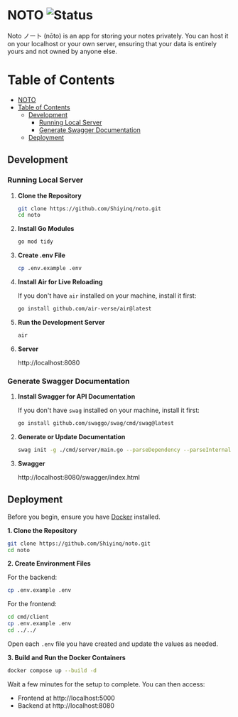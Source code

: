 # NOTO ![Status](https://img.shields.io/badge/status-in%20development-yellow)
Noto ノート (nōto) is an app for storing your notes privately. You can host it on your localhost or your own server, ensuring that your data is entirely yours and not owned by anyone else.

# Table of Contents
- [NOTO ](#noto-)
- [Table of Contents](#table-of-contents)
  - [Development](#development)
    - [Running Local Server](#running-local-server)
    - [Generate Swagger Documentation](#generate-swagger-documentation)
  - [Deployment](#deployment)

## Development
### Running Local Server
1. **Clone the Repository**
   ```sh
   git clone https://github.com/Shiyinq/noto.git
   cd noto
   ```

2. **Install Go Modules**
   ```sh
   go mod tidy
   ```

3. **Create .env File**
   ```sh
   cp .env.example .env
   ```

4. **Install Air for Live Reloading**

   If you don't have `air` installed on your machine, install it first:
   ```sh
   go install github.com/air-verse/air@latest
   ```

5. **Run the Development Server**
   ```sh
   air
   ```

6. **Server**

    http://localhost:8080

### Generate Swagger Documentation
1. **Install Swagger for API Documentation**

   If you don't have `swag` installed on your machine, install it first:
   ```sh
   go install github.com/swaggo/swag/cmd/swag@latest
   ```

2. **Generate or Update Documentation**
    ```sh
    swag init -g ./cmd/server/main.go --parseDependency --parseInternal
    ```

3. **Swagger**

    http://localhost:8080/swagger/index.html

## Deployment

Before you begin, ensure you have [Docker](https://docs.docker.com/engine/install/) installed.

**1. Clone the Repository**
```sh
git clone https://github.com/Shiyinq/noto.git
cd noto
```

**2. Create Environment Files**

For the backend:
```sh
cp .env.example .env
```

For the frontend:
```sh
cd cmd/client
cp .env.example .env
cd ../../
```

Open each `.env` file you have created and update the values as needed.

**3. Build and Run the Docker Containers**
```sh
docker compose up --build -d
```
Wait a few minutes for the setup to complete. You can then access:
- Frontend at http://localhost:5000
- Backend at http://localhost:8080
